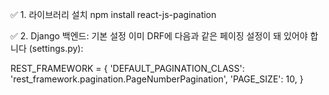 ✅ 1. 라이브러리 설치
npm install react-js-pagination


✅ 2. Django 백엔드: 기본 설정
이미 DRF에 다음과 같은 페이징 설정이 돼 있어야 합니다 (settings.py):

REST_FRAMEWORK = {
    'DEFAULT_PAGINATION_CLASS': 'rest_framework.pagination.PageNumberPagination',
    'PAGE_SIZE': 10,
}